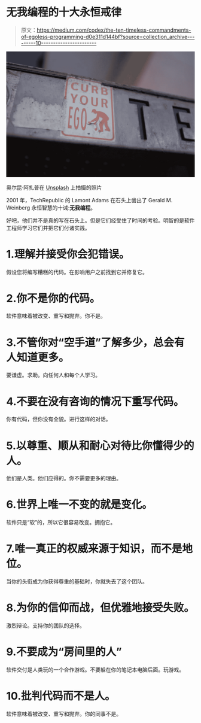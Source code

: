 # 无我编程的十大永恒戒律

> 原文：<https://medium.com/codex/the-ten-timeless-commandments-of-egoless-programming-d0e311d144bf?source=collection_archive---------10----------------------->

![](img/147c81c1f727ebdd1cce319093bf7aff.png)

奥尔昆·阿扎普在 [Unsplash](https://unsplash.com/s/photos/ego?utm_source=unsplash&utm_medium=referral&utm_content=creditCopyText) 上拍摄的照片

2001 年，TechRepublic 的 Lamont Adams 在石头上凿出了 Gerald M. Weinberg 永恒智慧的十诫:**无我编程**。

好吧，他们并不是真的写在石头上。但是它们经受住了时间的考验。明智的是软件工程师学习它们并把它们付诸实践。

# 1.理解并接受你会犯错误。

假设您将编写糟糕的代码。在影响用户之前找到它并修复它。

# 2.你不是你的代码。

软件意味着被改变、重写和抛弃。你不是。

# 3.不管你对“空手道”了解多少，总会有人知道更多。

要谦虚。求助。向任何人和每个人学习。

# 4.不要在没有咨询的情况下重写代码。

你有代码，但你没有全貌。进行这样的对话。

# 5.以尊重、顺从和耐心对待比你懂得少的人。

他们是人类。他们应得的。你不需要更多的理由。

# 6.世界上唯一不变的就是变化。

软件只是“软”的，所以它很容易改变。拥抱它。

# 7.唯一真正的权威来源于知识，而不是地位。

当你的头衔成为你获得尊重的基础时，你就失去了这个团队。

# 8.为你的信仰而战，但优雅地接受失败。

激烈辩论。支持你的团队的选择。

# 9.不要成为“房间里的人”

软件交付是人类玩的一个合作游戏。不要躲在你的笔记本电脑后面。玩游戏。

# 10.批判代码而不是人。

软件意味着被改变、重写和抛弃。你的同事不是。